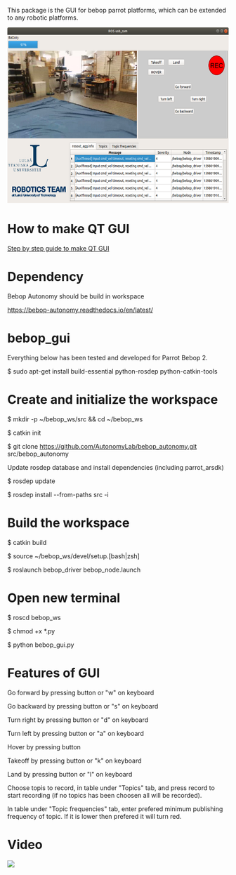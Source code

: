 This package is the GUI for bebop parrot platforms, which can be extended to any robotic platforms.

<img src="/image/GUI.png" width="600" height="400">

# How to make QT GUI

[Step by step guide to make QT GUI](https://github.com/LTU-CEG/bebop_gui/blob/master/presentation/step-by-step-guide.pdf)

# Dependency

Bebop Autonomy should be build in workspace

https://bebop-autonomy.readthedocs.io/en/latest/

# bebop_gui
Everything below has been tested and developed for Parrot Bebop 2.

$ sudo apt-get install build-essential python-rosdep python-catkin-tools

# Create and initialize the workspace
$ mkdir -p ~/bebop_ws/src && cd ~/bebop_ws

$ catkin init

$ git clone https://github.com/AutonomyLab/bebop_autonomy.git src/bebop_autonomy

Update rosdep database and install dependencies (including parrot_arsdk)

$ rosdep update

$ rosdep install --from-paths src -i

# Build the workspace
$ catkin build

$ source ~/bebop_ws/devel/setup.[bash|zsh]

$ roslaunch bebop_driver bebop_node.launch

# Open new terminal
$ roscd bebop_ws

$ chmod +x *.py

$ python bebop_gui.py

# Features of GUI
Go forward by pressing button or "w" on keyboard

Go backward by pressing button or "s" on keyboard

Turn right by pressing button or "d" on keyboard

Turn left by pressing button or "a" on keyboard

Hover by pressing button

Takeoff by pressing button or "k" on keyboard

Land by pressing button or "l" on keyboard

Choose topis to record, in table under "Topics" tab, and press record to start recording (if no topics has been choosen all will be recorded).

In table under "Topic frequencies" tab, enter prefered minimum publishing frequency of topic. If it is lower then prefered it will turn red.

# Video


![](/video/GUI.gif)

